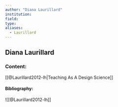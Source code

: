 ```yaml
---
author: "Diana Laurillard"
institution:
field:
type:
aliases:
  - Laurillard
---
```


## Diana Laurillard

### Content:
[[@Laurillard2012-lh|Teaching As A Design Science]]

#### Bibliography:

![[@Laurillard2012-lh]]